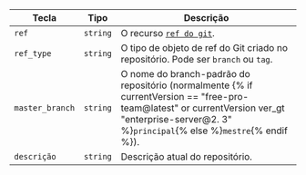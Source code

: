 | Tecla           | Tipo     | Descrição                                                                                                                                                                                         |
| --------------- | -------- | ------------------------------------------------------------------------------------------------------------------------------------------------------------------------------------------------- |
| `ref`           | `string` | O recurso [`ref do git`](/rest/reference/git#get-a-reference).                                                                                                                                    |
| `ref_type`      | `string` | O tipo de objeto de ref do Git criado no repositório. Pode ser `branch` ou `tag`.                                                                                                                 |
| `master_branch` | `string` | O nome do branch-padrão do repositório (normalmente {% if currentVersion == "free-pro-team@latest" or currentVersion ver_gt "enterprise-server@2. 3" %}`principal`{% else %}`mestre`{% endif %}). |
| `descrição`     | `string` | Descrição atual do repositório.                                                                                                                                                                   |
